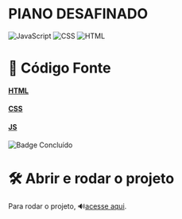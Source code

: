 <h1>PIANO DESAFINADO</h1>

![JavaScript](https://img.shields.io/badge/JavaScript-ES6-yellow) ![CSS](https://img.shields.io/badge/CSS3-blue) ![HTML](https://img.shields.io/badge/HTML5-orange)


# 📁 Código Fonte

#### [HTML](https://github.com/guisacilotto/OutOfTunePiano/blob/main/index.html) 

#### [CSS](https://github.com/guisacilotto/OutOfTunePiano/blob/main/styles.css) 

#### [JS](https://github.com/guisacilotto/OutOfTunePiano/blob/main/script.js)


![Badge Concluído](http://img.shields.io/static/v1?label=STATUS&message=CONCLUÍDO&color=GREEN&style=for-the-badge)


# 🛠️ Abrir e rodar o projeto

Para rodar o projeto, 🔊[acesse aqui](https://dynamic-cendol-cf2ad7.netlify.app).





